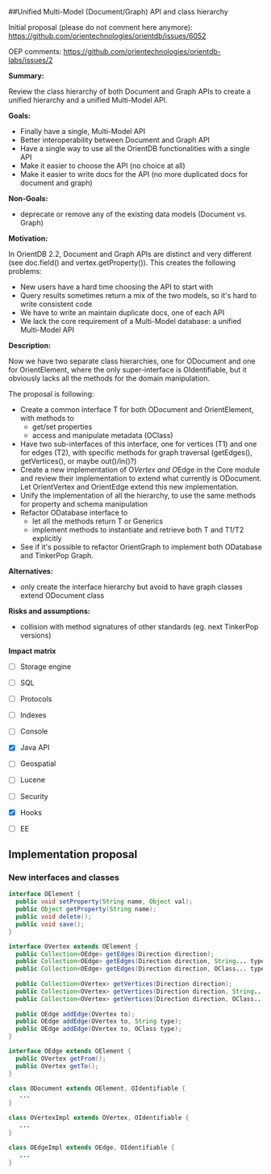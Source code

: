 ##Unified Multi-Model (Document/Graph) API and class hierarchy 


Initial proposal (please do not comment here anymore):  https://github.com/orientechnologies/orientdb/issues/6052

OEP comments: https://github.com/orientechnologies/orientdb-labs/issues/2

**Summary:**

Review the class hierarchy of both Document and Graph APIs to create a unified hierarchy and a unified Multi-Model API.

**Goals:**
- Finally have a single, Multi-Model API
- Better interoperability between Document and Graph API
- Have a single way to use all the OrientDB functionalities with a single API
- Make it easier to choose the API (no choice at all)
- Make it easier to write docs for the API (no more duplicated docs for document and graph)

**Non-Goals:**

- deprecate or remove any of the existing data models (Document vs. Graph)


**Motivation:**

In OrientDB 2.2, Document and Graph APIs are distinct and very different (see doc.field() and vertex.getProperty()). 
This creates the following problems:
- New users have a hard time choosing the API to start with
- Query results sometimes return a mix of the two models, so it's hard to write consistent code
- We have to write an maintain duplicate docs, one of each API
- We lack the core requirement of a Multi-Model database: a unified Multi-Model API


**Description:**

Now we have two separate class hierarchies, one for ODocument and one for OrientElement, where the only super-interface is OIdentifiable, but it obviously lacks all the methods for the domain manipulation.

The proposal is following:
- Create a common interface T for both ODocument and OrientElement, with methods to 
  - get/set properties
  - access and manipulate metadata (OClass)
- Have two sub-interfaces of this interface, one for vertices (T1) and one for edges (T2), with specific methods for graph traversal (getEdges(), getVertices(), or maybe out()/in()?)
- Create a new implementation of O*Vertex and O*Edge in the Core module and review their implementation to extend what currently is ODocument. Let OrientVertex and OrientEdge extend this new implementation.
- Unify the implementation of all the hierarchy, to use the same methods for property and schema manipulation
- Refactor ODatabase interface to
  - let all the methods return T or Generics<T>
  - implement methods to instantiate and retrieve both T and T1/T2 explicitly
- See if it's possible to refactor OrientGraph to implement both ODatabase and TinkerPop Graph.

**Alternatives:**

- only create the interface hierarchy but avoid to have graph classes extend ODocument class

**Risks and assumptions:**

- collision with method signatures of other standards (eg. next TinkerPop versions)

**Impact matrix**

- [ ] Storage engine
- [ ] SQL
- [ ] Protocols
- [ ] Indexes
- [ ] Console
- [x] Java API
- [ ] Geospatial
- [ ] Lucene
- [ ] Security
- [x] Hooks
- [ ] EE


## Implementation proposal

### New interfaces and classes

```java
interface OElement {
  public void setProperty(String name, Object val);
  public Object getProperty(String name);
  public void delete();
  public void save();
}
```

```java
interface OVertex extends OElement {
  public Collection<OEdge> getEdges(Direction direction);
  public Collection<OEdge> getEdges(Direction direction, String... type);
  public Collection<OEdge> getEdges(Direction direction, OClass... type);
  
  public Collection<OVertex> getVertices(Direction direction);
  public Collection<OVertex> getVertices(Direction direction, String... type);
  public Collection<OVertex> getVertices(Direction direction, OClass... type);
  
  public OEdge addEdge(OVertex to);
  public OEdge addEdge(OVertex to, String type);
  public OEdge addEdge(OVertex to, OClass type);
}
```

```java
interface OEdge extends OElement {
  public OVertex getFrom();
  public OVertex getTo();
}
```

```java
class ODocument extends OElement, OIdentifiable {
   ...
}
```

```java
class OVertexImpl extends OVertex, OIdentifiable {
   ...
}
```

```java
class OEdgeImpl extends OEdge, OIdentifiable {
   ...
}
```
